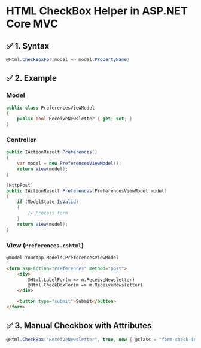 # HTML CheckBox Helper in ASP.NET Core MVC

## ✅ 1. Syntax

```csharp
@Html.CheckBoxFor(model => model.PropertyName)
```

## ✅ 2. Example

### Model

```csharp
public class PreferencesViewModel
{
    public bool ReceiveNewsletter { get; set; }
}
```

### Controller

```csharp
public IActionResult Preferences()
{
    var model = new PreferencesViewModel();
    return View(model);
}

[HttpPost]
public IActionResult Preferences(PreferencesViewModel model)
{
    if (ModelState.IsValid)
    {
        // Process form
    }
    return View(model);
}
```

### View (`Preferences.cshtml`)

```html
@model YourApp.Models.PreferencesViewModel

<form asp-action="Preferences" method="post">
    <div>
        @Html.LabelFor(m => m.ReceiveNewsletter)
        @Html.CheckBoxFor(m => m.ReceiveNewsletter)
    </div>

    <button type="submit">Submit</button>
</form>
```

## ✅ 3. Manual Checkbox with Attributes

```csharp
@Html.CheckBox("ReceiveNewsletter", true, new { @class = "form-check-input", id = "newsletterCheckbox" })
```